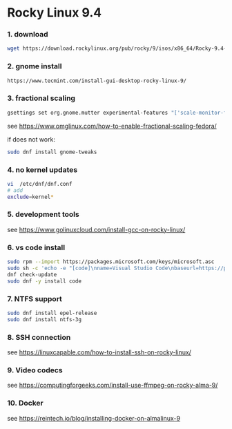# Rocky Linux 9.4

### 1. download
```sh
wget https://download.rockylinux.org/pub/rocky/9/isos/x86_64/Rocky-9.4-x86_64-minimal.iso
```

### 2. gnome install
```sh
https://www.tecmint.com/install-gui-desktop-rocky-linux-9/
```

### 3. fractional scaling
```sh
gsettings set org.gnome.mutter experimental-features "['scale-monitor-framebuffer']"
```
see https://www.omglinux.com/how-to-enable-fractional-scaling-fedora/

if does not work:
```sh
sudo dnf install gnome-tweaks 
```

### 4. no kernel updates
```sh
vi  /etc/dnf/dnf.conf
# add
exclude=kernel*
```

### 5. development tools
see https://www.golinuxcloud.com/install-gcc-on-rocky-linux/

### 6. vs code install
```sh
sudo rpm --import https://packages.microsoft.com/keys/microsoft.asc
sudo sh -c 'echo -e "[code]\nname=Visual Studio Code\nbaseurl=https://packages.microsoft.com/yumrepos/vscode\nenabled=1\ngpgcheck=1\ngpgkey=https://packages.microsoft.com/keys/microsoft.asc" > /etc/yum.repos.d/vscode.repo'
dnf check-update
sudo dnf -y install code
```

### 7. NTFS support
```sh
sudo dnf install epel-release
sudo dnf install ntfs-3g
```

### 8. SSH connection
see https://linuxcapable.com/how-to-install-ssh-on-rocky-linux/

### 9. Video codecs
see https://computingforgeeks.com/install-use-ffmpeg-on-rocky-alma-9/

### 10. Docker
see https://reintech.io/blog/installing-docker-on-almalinux-9
